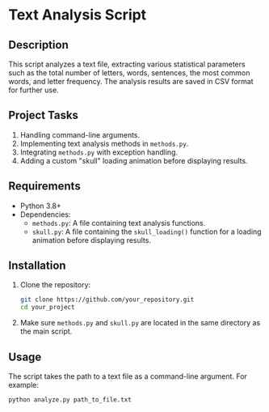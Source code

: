 # Text Analysis Script

## Description
This script analyzes a text file, extracting various statistical parameters such as the total number of letters, words, sentences, the most common words, and letter frequency. The analysis results are saved in CSV format for further use.

## Project Tasks
1. Handling command-line arguments.
2. Implementing text analysis methods in `methods.py`.
3. Integrating `methods.py` with exception handling.
4. Adding a custom "skull" loading animation before displaying results.

## Requirements
- Python 3.8+
- Dependencies:
  - `methods.py`: A file containing text analysis functions.
  - `skull.py`: A file containing the `skull_loading()` function for a loading animation before displaying results.

## Installation
1. Clone the repository:
    ```bash
    git clone https://github.com/your_repository.git
    cd your_project
    ```
2. Make sure `methods.py` and `skull.py` are located in the same directory as the main script.

## Usage
The script takes the path to a text file as a command-line argument. For example:
```bash
python analyze.py path_to_file.txt
